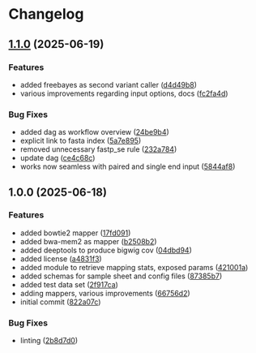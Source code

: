 # Changelog

## [1.1.0](https://github.com/MPUSP/snakemake-simple-mapping/compare/v1.0.0...v1.1.0) (2025-06-19)


### Features

* added freebayes as second variant caller ([d4d49b8](https://github.com/MPUSP/snakemake-simple-mapping/commit/d4d49b8a60309e59aa60c49df51f377a7aa594ee))
* various improvements regarding input options, docs ([fc2fa4d](https://github.com/MPUSP/snakemake-simple-mapping/commit/fc2fa4dc2608c840f012b3b8b0db276be450ba1b))


### Bug Fixes

* added dag as workflow overview ([24be9b4](https://github.com/MPUSP/snakemake-simple-mapping/commit/24be9b4ef86425142f5464185a2eb6e4bb5fc80d))
* explicit link to fasta index ([5a7e895](https://github.com/MPUSP/snakemake-simple-mapping/commit/5a7e89537b1cc4e6cd6e65ae1113f09871995ad6))
* removed unnecessary fastp_se rule ([232a784](https://github.com/MPUSP/snakemake-simple-mapping/commit/232a784899a34e3c8127965c387ba9d8d29aa141))
* update dag ([ce4c68c](https://github.com/MPUSP/snakemake-simple-mapping/commit/ce4c68c9fc91d4e6d60ad0464c5de91773d57762))
* works now seamless with paired and single end input ([5844af8](https://github.com/MPUSP/snakemake-simple-mapping/commit/5844af810006f0f5cc5bd847d2aaf8530c33a299))

## 1.0.0 (2025-06-18)


### Features

* added bowtie2 mapper ([17fd091](https://github.com/MPUSP/snakemake-simple-mapping/commit/17fd091a8eae6c54aa87d3f493976783fc59ba3e))
* added bwa-mem2 as mapper ([b2508b2](https://github.com/MPUSP/snakemake-simple-mapping/commit/b2508b2cb566969321e1dd4632ddc365370eee62))
* added deeptools to produce bigwig cov ([04dbd94](https://github.com/MPUSP/snakemake-simple-mapping/commit/04dbd94d48af4a1afe6ecab9c17169e18d78bbe2))
* added license ([a4831f3](https://github.com/MPUSP/snakemake-simple-mapping/commit/a4831f370001ac4708368954906497b00269f28c))
* added module to retrieve mapping stats, exposed params ([421001a](https://github.com/MPUSP/snakemake-simple-mapping/commit/421001aca615a899c5ad653015571cda89ea77ae))
* added schemas for sample sheet and config files ([87385b7](https://github.com/MPUSP/snakemake-simple-mapping/commit/87385b71f9f8d645ce1b9080cfa533913aac1aef))
* added test data set ([2f917ca](https://github.com/MPUSP/snakemake-simple-mapping/commit/2f917ca0681c9e14bac8629e4cc809ee586bc003))
* adding mappers, various improvements ([66756d2](https://github.com/MPUSP/snakemake-simple-mapping/commit/66756d252606005abbe6e312872a786addd51c9c))
* initial commit ([822a07c](https://github.com/MPUSP/snakemake-simple-mapping/commit/822a07c49727e72a91bf903b34fa4604f708695e))


### Bug Fixes

* linting ([2b8d7d0](https://github.com/MPUSP/snakemake-simple-mapping/commit/2b8d7d06bb8b3874935fa902cc8f4ab19d96cee2))
